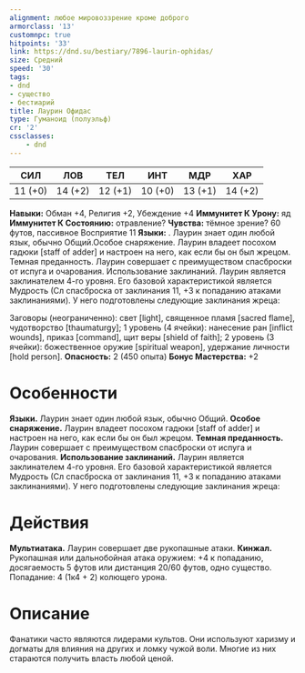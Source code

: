 ```yaml
---
alignment: любое мировоззрение кроме доброго
armorclass: '13'
customnpc: true
hitpoints: '33'
link: https://dnd.su/bestiary/7896-laurin-ophidas/
size: Средний
speed: '30'
tags:
- dnd
- существо
- бестиарий
title: Лаурин Офидас
type: Гуманоид (полуэльф)
cr: '2'
cssclasses:
    - dnd
---
```



| СИЛ | ЛОВ | ТЕЛ | ИНТ | МДР | ХАР |
|---|---|---|---|---|---|
| 11 (+0) | 14 (+2) | 12 (+1) | 10 (+0) | 13 (+1) | 14 (+2) |
**Навыки:** Обман +4, Религия +2, Убеждение +4
**Иммунитет К Урону:** яд
**Иммунитет К Состоянию:** отравление?
**Чувства:** тёмное зрение? 60 футов, пассивное Восприятие 11
**Языки:** . Лаурин знает один любой язык, обычно Общий.Особое снаряжение. Лаурин владеет посохом гадюки [staff of adder] и настроен на него, как если бы он был жрецом.
Темная преданность. Лаурин совершает с преимуществом спасброски от испуга и очарования.
Использование заклинаний. Лаурин является заклинателем 4-го уровня. Его базовой характеристикой является Мудрость (Сл спасброска от заклинания 11, +3 к попаданию атаками заклинаниями). У него подготовлены следующие заклинания жреца:

 Заговоры (неограниченно): свет [light], священное пламя [sacred flame], чудотворство [thaumaturgy];
1 уровень (4 ячейки): нанесение ран [inflict wounds], приказ [command], щит веры [shield of faith];
2 уровень (3 ячейки): божественное оружие [spiritual weapon], удержание личности [hold person].
**Опасность:** 2 (450 опыта)
**Бонус Мастерства:** +2


# Особенности
**Языки.** Лаурин знает один любой язык, обычно Общий.
**Особое снаряжение.** Лаурин владеет посохом гадюки [staff of adder] и настроен на него, как если бы он был жрецом.
**Темная преданность.** Лаурин совершает с преимуществом спасброски от испуга и очарования.
**Использование заклинаний.** Лаурин является заклинателем 4-го уровня. Его базовой характеристикой является Мудрость (Сл спасброска от заклинания 11, +3 к попаданию атаками заклинаниями). У него подготовлены следующие заклинания жреца:


# Действия
**Мультиатака.** Лаурин совершает две рукопашные атаки.
**Кинжал.** Рукопашная или дальнобойная атака оружием: +4 к попаданию, досягаемость 5 футов или дистанция 20/60 футов, одно существо. Попадание: 4 (1к4 + 2) колющего урона.


# Описание
Фанатики часто являются лидерами культов. Они используют харизму и догматы для влияния на других и ломку чужой воли. Многие из них стараются получить власть любой ценой.